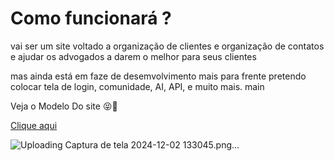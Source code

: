 <h1>Como funcionará ?</h1>
vai ser um site voltado a organização de clientes e organização de contatos e ajudar os advogados a darem o melhor para seus clientes

mas ainda está em faze de desemvolvimento mais para frente pretendo colocar tela de login, comunidade, AI, API, e muito mais. main

Veja o Modelo Do site 😝🚀

<a href="https://marleycastro.github.io/Escrit-rio-de-Advoc-cia-2.0-/">Clique aqui</a>


![Uploading Captura de tela 2024-12-02 133045.png…]()
